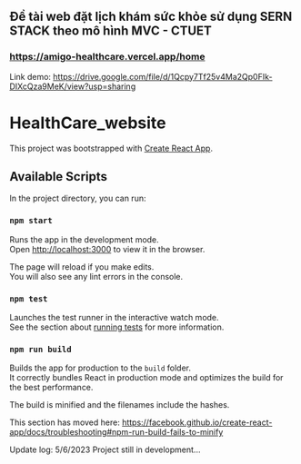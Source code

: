 
## Đề tài web đặt lịch khám sức khỏe sử dụng SERN STACK theo mô hình MVC - CTUET
### https://amigo-healthcare.vercel.app/home

Link demo: https://drive.google.com/file/d/1Qcpy7Tf25v4Ma2Qp0FIk-DIXcQza9MeK/view?usp=sharing

# HealthCare_website
This project was bootstrapped with [Create React App](https://github.com/facebook/create-react-app).



## Available Scripts

In the project directory, you can run:

### `npm start`

Runs the app in the development mode.<br>
Open [http://localhost:3000](http://localhost:3000) to view it in the browser.

The page will reload if you make edits.<br>
You will also see any lint errors in the console.

### `npm test`

Launches the test runner in the interactive watch mode.<br>
See the section about [running tests](https://facebook.github.io/create-react-app/docs/running-tests) for more information.

### `npm run build`

Builds the app for production to the `build` folder.<br>
It correctly bundles React in production mode and optimizes the build for the best performance.

The build is minified and the filenames include the hashes.<br>






This section has moved here: https://facebook.github.io/create-react-app/docs/troubleshooting#npm-run-build-fails-to-minify

Update log:
5/6/2023
Project still in development...
